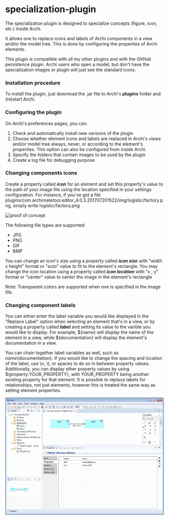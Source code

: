 # specialization-plugin
The specialization plugin is designed to specialize concepts (figure, icon, etc.) inside Archi.

It allows one to replace icons and labels of Archi components in a view and/or the model tree. This is done by configuring the properties of Archi elements. 

This plugin is compatible with all my other plugins and with the GitHub persistence plugin. Archi users who open a model, but don't have the specialization images or plugin will just see the standard icons.

### Installation procedure
To install the plugin, just download the .jar file to Archi's **_plugins_** folder and (re)start Archi.

### Configuring the plugin
On Archi's preferences pages, you can:
1. Check and automatically install new versions of the plugin
2. Choose whether element icons and labels are replaced in Archi's views and/or model tree always, never, or according to the element's properties. This option can also be configured from inside Archi. 
3. Specify the folders that contain images to be used by the plugin
4. Create a log file for debugging purpose

### Changing components icons
Create a property called **_icon_** for an element and set this property's value to the path of your image file using the location specified in your settings configuration. 
For instance, if you've got a file plugins/com.archimatetool.editor_4.0.3.201707201522/img/logistic/factory.png, simply write logistic/factory.png

![proof of concept](https://user-images.githubusercontent.com/9281982/29636398-b9bebcd6-8850-11e7-8abf-83915abdfde8.png) 

The following file types are supported:
* JPG
* PNG 
* GIF
* BMP

You can change an icon's size using a property called **_icon size_** with "width x height" format or "auto" value to fit to the element's rectangle.
You may change the icon location using a property called **_icon location_** with "x , y" format or "center" value to center the image in the element's rectangle

Note: Transparent colors are supported when one is specified in the image file.

### Changing component labels
You can either enter the label variable you would like displayed in the "Replace Label" option when selecting an element that's in a view, or by creating a property called **_label_** and setting its value to the varible you would like to display. For example, ${name} will display the name of the element in a view, while ${documentation} will display the element's documentation in a view. 

You can chain together label variables as well, such as ${name}${documentation}.
 If you would like to change the spacing and location of the label, use \n, \t, or spaces to do so in between property values.
 Additionally, you can display other property values by using ${property:YOUR_PROPERTY}, with YOUR_PROPERTY being another existing property for that element. It is possible to replace labels for relationships, not just elements, however this is treated the same way as setting element properties. 

![proof of concept](sources/help/html/replaceLabelPropertiesWithVariables.png)

